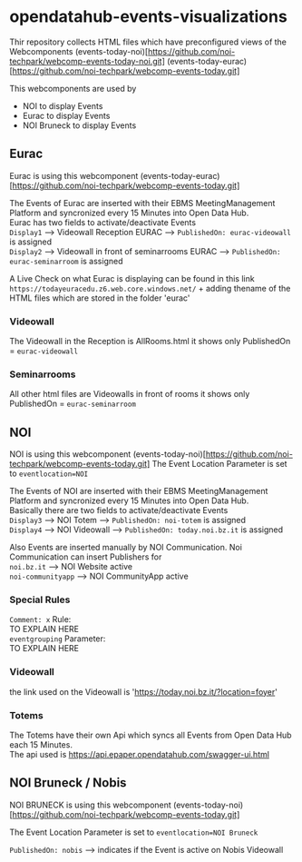 # opendatahub-events-visualizations

Thir repository collects HTML files which have preconfigured views of the Webcomponents
(events-today-noi)[https://github.com/noi-techpark/webcomp-events-today-noi.git]
(events-today-eurac)[https://github.com/noi-techpark/webcomp-events-today.git]
  
This webcomponents are used by 
- NOI to display Events
- Eurac to display Events
- NOI Bruneck to display Events

## Eurac

Eurac is using this webcomponent (events-today-eurac)[https://github.com/noi-techpark/webcomp-events-today.git]

The Events of Eurac are inserted with their EBMS MeetingManagement Platform and syncronized every 15 Minutes into Open Data Hub.  
Eurac has two fields to activate/deactivate Events  
`Display1` --> Videowall Reception EURAC --> `PublishedOn: eurac-videowall` is assigned  
`Display2` --> Videowall in front of seminarrooms EURAC --> `PublishedOn: eurac-seminarroom` is assigned  
  
A Live Check on what Eurac is displaying can be found in this link `https://todayeuracedu.z6.web.core.windows.net/` + adding thename of the HTML files which are stored in the folder 'eurac'  

### Videowall

The Videowall in the Reception is AllRooms.html it shows only PublishedOn = `eurac-videowall`

### Seminarrooms

All other html files are Videowalls in front of rooms it shows only PublishedOn = `eurac-seminarroom`

## NOI 

NOI is using this webcomponent (events-today-noi)[https://github.com/noi-techpark/webcomp-events-today.git]
The Event Location Parameter is set to `eventlocation=NOI`  
  
The Events of NOI are inserted with their EBMS MeetingManagement Platform and syncronized every 15 Minutes into Open Data Hub.  
Basically there are two fields to activate/deactivate Events  
`Display3` --> NOI Totem --> `PublishedOn: noi-totem` is assigned  
`Display4` --> NOI Videowall --> `PublishedOn: today.noi.bz.it` is assigned  

Also Events are inserted manually by NOI Communication. 
Noi Communication can insert Publishers for  
`noi.bz.it` --> NOI Website active  
`noi-communityapp` --> NOI CommunityApp active  

### Special Rules
`Comment: x` Rule:  
TO EXPLAIN HERE  
`eventgrouping` Parameter:  
TO EXPLAIN HERE  

### Videowall

the link used on the Videowall is 'https://today.noi.bz.it/?location=foyer'

### Totems

The Totems have their own Api which syncs all Events from Open Data Hub each 15 Minutes.   
The api used is https://api.epaper.opendatahub.com/swagger-ui.html

## NOI Bruneck / Nobis

NOI BRUNECK is using this webcomponent (events-today-noi)[https://github.com/noi-techpark/webcomp-events-today.git]
  
The Event Location Parameter is set to `eventlocation=NOI Bruneck`  

`PublishedOn: nobis` --> indicates if the Event is active on Nobis Videowall
